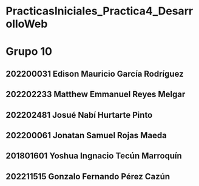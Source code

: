 # PracticasIniciales_Practica4_DesarrolloWeb
# Grupo 10
## 202200031 Edison Mauricio García Rodríguez
## 202202233 Matthew Emmanuel Reyes Melgar
## 202202481 Josué Nabí Hurtarte Pinto
## 202200061 Jonatan Samuel Rojas Maeda
## 201801601 Yoshua Ingnacio Tecún Marroquín
## 202211515 Gonzalo Fernando Pérez Cazún
